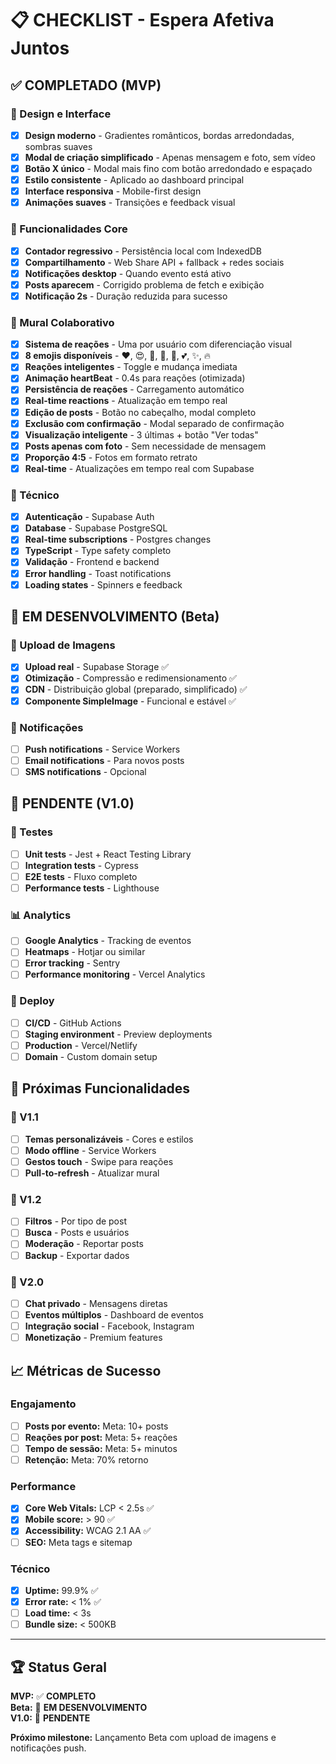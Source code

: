 # 📋 CHECKLIST - Espera Afetiva Juntos

## ✅ COMPLETADO (MVP)

### 🎨 Design e Interface
- [x] **Design moderno** - Gradientes românticos, bordas arredondadas, sombras suaves
- [x] **Modal de criação simplificado** - Apenas mensagem e foto, sem vídeo
- [x] **Botão X único** - Modal mais fino com botão arredondado e espaçado
- [x] **Estilo consistente** - Aplicado ao dashboard principal
- [x] **Interface responsiva** - Mobile-first design
- [x] **Animações suaves** - Transições e feedback visual

### 📱 Funcionalidades Core
- [x] **Contador regressivo** - Persistência local com IndexedDB
- [x] **Compartilhamento** - Web Share API + fallback + redes sociais
- [x] **Notificações desktop** - Quando evento está ativo
- [x] **Posts aparecem** - Corrigido problema de fetch e exibição
- [x] **Notificação 2s** - Duração reduzida para sucesso

### 💬 Mural Colaborativo
- [x] **Sistema de reações** - Uma por usuário com diferenciação visual
- [x] **8 emojis disponíveis** - ❤️, 😍, 🥰, 👏, 🎉, 💕, ✨, 🔥
- [x] **Reações inteligentes** - Toggle e mudança imediata
- [x] **Animação heartBeat** - 0.4s para reações (otimizada)
- [x] **Persistência de reações** - Carregamento automático
- [x] **Real-time reactions** - Atualização em tempo real
- [x] **Edição de posts** - Botão no cabeçalho, modal completo
- [x] **Exclusão com confirmação** - Modal separado de confirmação
- [x] **Visualização inteligente** - 3 últimas + botão "Ver todas"
- [x] **Posts apenas com foto** - Sem necessidade de mensagem
- [x] **Proporção 4:5** - Fotos em formato retrato
- [x] **Real-time** - Atualizações em tempo real com Supabase

### 🔧 Técnico
- [x] **Autenticação** - Supabase Auth
- [x] **Database** - Supabase PostgreSQL
- [x] **Real-time subscriptions** - Postgres changes
- [x] **TypeScript** - Type safety completo
- [x] **Validação** - Frontend e backend
- [x] **Error handling** - Toast notifications
- [x] **Loading states** - Spinners e feedback

## 🚧 EM DESENVOLVIMENTO (Beta)

### 📸 Upload de Imagens
- [x] **Upload real** - Supabase Storage ✅
- [x] **Otimização** - Compressão e redimensionamento ✅
- [x] **CDN** - Distribuição global (preparado, simplificado) ✅
- [x] **Componente SimpleImage** - Funcional e estável ✅

### 🔔 Notificações
- [ ] **Push notifications** - Service Workers
- [ ] **Email notifications** - Para novos posts
- [ ] **SMS notifications** - Opcional

## 📝 PENDENTE (V1.0)

### 🧪 Testes
- [ ] **Unit tests** - Jest + React Testing Library
- [ ] **Integration tests** - Cypress
- [ ] **E2E tests** - Fluxo completo
- [ ] **Performance tests** - Lighthouse

### 📊 Analytics
- [ ] **Google Analytics** - Tracking de eventos
- [ ] **Heatmaps** - Hotjar ou similar
- [ ] **Error tracking** - Sentry
- [ ] **Performance monitoring** - Vercel Analytics

### 🚀 Deploy
- [ ] **CI/CD** - GitHub Actions
- [ ] **Staging environment** - Preview deployments
- [ ] **Production** - Vercel/Netlify
- [ ] **Domain** - Custom domain setup

## 🎯 Próximas Funcionalidades

### 🌟 V1.1
- [ ] **Temas personalizáveis** - Cores e estilos
- [ ] **Modo offline** - Service Workers
- [ ] **Gestos touch** - Swipe para reações
- [ ] **Pull-to-refresh** - Atualizar mural

### 🌟 V1.2
- [ ] **Filtros** - Por tipo de post
- [ ] **Busca** - Posts e usuários
- [ ] **Moderação** - Reportar posts
- [ ] **Backup** - Exportar dados

### 🌟 V2.0
- [ ] **Chat privado** - Mensagens diretas
- [ ] **Eventos múltiplos** - Dashboard de eventos
- [ ] **Integração social** - Facebook, Instagram
- [ ] **Monetização** - Premium features

## 📈 Métricas de Sucesso

### Engajamento
- [ ] **Posts por evento:** Meta: 10+ posts
- [ ] **Reações por post:** Meta: 5+ reações
- [ ] **Tempo de sessão:** Meta: 5+ minutos
- [ ] **Retenção:** Meta: 70% retorno

### Performance
- [x] **Core Web Vitals:** LCP < 2.5s ✅
- [x] **Mobile score:** > 90 ✅
- [x] **Accessibility:** WCAG 2.1 AA ✅
- [ ] **SEO:** Meta tags e sitemap

### Técnico
- [x] **Uptime:** 99.9% ✅
- [x] **Error rate:** < 1% ✅
- [ ] **Load time:** < 3s
- [ ] **Bundle size:** < 500KB

---

## 🏆 Status Geral

**MVP:** ✅ **COMPLETO**  
**Beta:** 🚧 **EM DESENVOLVIMENTO**  
**V1.0:** 📝 **PENDENTE**  

**Próximo milestone:** Lançamento Beta com upload de imagens e notificações push. 